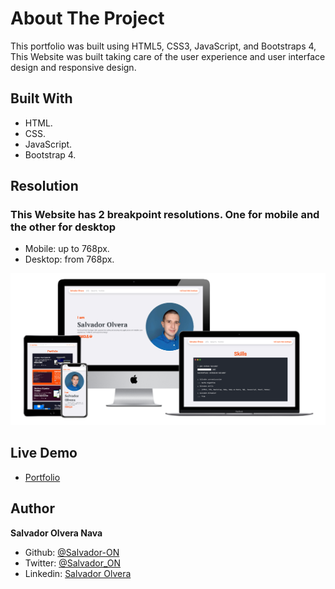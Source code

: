 # About The Project

This portfolio was built using HTML5, CSS3, JavaScript, and Bootstraps 4, This Website was built taking care of the user experience and user interface design and responsive design.


## Built With

- HTML.
- CSS.
- JavaScript.
- Bootstrap 4.

## Resolution
### This Website has 2 breakpoint resolutions. One for mobile and the other for desktop
- Mobile: up to 768px.
- Desktop: from 768px.

![screenshot](assets/portfolio.PNG)

## Live Demo

- [Portfolio](https://salvador-on.github.io)

## Author

**Salvador Olvera Nava**

- Github: [@Salvador-ON](https://github.com/Salvador-ON)
- Twitter: [@Salvador_ON](https://twitter.com/Salvador_ON)
- Linkedin: [Salvador Olvera](https://www.linkedin.com/in/salvador-olvera-n)